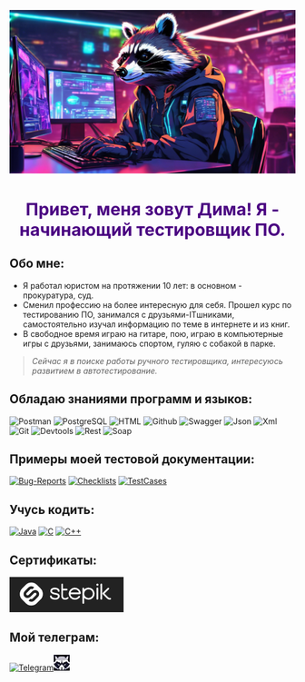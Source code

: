 ![Header](https://github.com/Enotissimo/Enotissimo/blob/main/assets/Cutie.png)

<h1 align="center" style="color:#4B0082; font-size:30px">Привет, меня зовут Дима! Я - начинающий тестировщик ПО.</h1>
 
## Обо мне:
- Я работал юристом на протяжении 10 лет: в основном - прокуратура, суд.
- Сменил профессию на более интересную для себя.
Прошел курс по тестированию ПО, занимался с друзьями-ITшниками, самостоятельно изучал информацию по теме в интернете и из книг.
- В свободное время играю на гитаре, пою, играю в компьютерные игры с друзьями, занимаюсь спортом, гуляю с собакой в парке.

> _Сейчас я в поиске работы ручного тестировщика, интересуюсь развитием в автотестирование._


## Обладаю знаниями программ и языков:
![Postman](https://img.shields.io/badge/Postman-090909?style=for-the-badge&logo=Postman&logoColor=FF8C00
)
![PostgreSQL](https://img.shields.io/badge/PostgreSQL-090909?style=for-the-badge&logo=postgresql&logoColor=00FFFF
)
![HTML](https://img.shields.io/badge/HTML-090909?style=for-the-badge&logo=html5&logoColor=DC143C)
![Github](https://img.shields.io/badge/GIThub-090909?style=for-the-badge&logo=github&logoColor=E6E6FA)
![Swagger](https://img.shields.io/badge/Swagger-090909?style=for-the-badge&logo=Swagger&logoColor=00FF00
)
![Json](https://img.shields.io/badge/json-090909?style=for-the-badge&logo=json&logoColor=FFDAB9)
![Xml](https://img.shields.io/badge/xml-090909?style=for-the-badge&logo=internet-explorer&logoColor=00BFFF)
![Git](https://img.shields.io/badge/GITbash-090909?style=for-the-badge&logo=git&logoColor=C71585)
![Devtools](https://img.shields.io/badge/Devtools-090909?style=for-the-badge&logo=Google-chrome&logoColor=4169E1)
![Rest](https://img.shields.io/badge/rest-090909?style=for-the-badge&logo=fastapi&logoColor=00FA9A)
![Soap](https://img.shields.io/badge/soap-090909?style=for-the-badge&logo=fastapi&logoColor=EE82EE)

## Примеры моей тестовой документации:

[![Bug-Reports](https://img.shields.io/badge/Bug-report-217346?style=for-the-badge&logo=microsoft-excel&logoColor=limegreen)](https://github.com/Enotissimo/Bug-Reports.git)
[![Checklists](https://img.shields.io/badge/Check-lists-217346?style=for-the-badge&logo=microsoft-excel&logoColor=limegreen)](https://github.com/Enotissimo/Checklists.git)
[![TestCases](https://img.shields.io/badge/Test-Cases-217346?style=for-the-badge&logo=microsoft-excel&logoColor=limegreen)](https://github.com/Enotissimo/TestCases.git)

## Учусь кодить:

[![Java](https://img.shields.io/badge/Java-000000?style=for-the-badge&logo=javascript&logoColor=FFD700)](https://github.com/Enotissimo/Java.git)
[![C](https://img.shields.io/badge/C-000000?style=for-the-badge&logo=C%2b%2b&logoColor=778899)](https://github.com/Enotissimo/C.git)
[![C++](https://img.shields.io/badge/C++-000000?style=for-the-badge&logo=C%2b%2b&logoColor=4169E1)](https://github.com/Enotissimo/C-.git)

## Сертификаты:
[![Stepik](https://github.com/Enotissimo/Enotissimo/blob/main/assets/ministepik.png)](
https://stepik.org/cert/2408857?lang=en)

## Мой телеграм:
[![Telegram](https://img.shields.io/badge/Telegram-090909?style=for-the-badge&logo=telegram&logoColor=00BFFF)](https://t.me/enotfury)[![Telegram](https://github.com/Enotissimo/Enotissimo/blob/main/assets/28pxteleavamini.jpg)](https://t.me/enotfury)